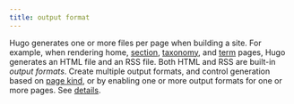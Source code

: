 ```yaml
---
title: output format
---
```


Hugo generates one or more files per page when building a site. For example, when rendering home, [section](g), [taxonomy](g), and [term](g) pages, Hugo generates an HTML file and an RSS file. Both HTML and RSS are built-in _output formats_. Create multiple output formats, and control generation based on [page kind](g), or by enabling one or more output formats for one or more pages. See&nbsp;[details].

[details]: /templates/output-formats/
